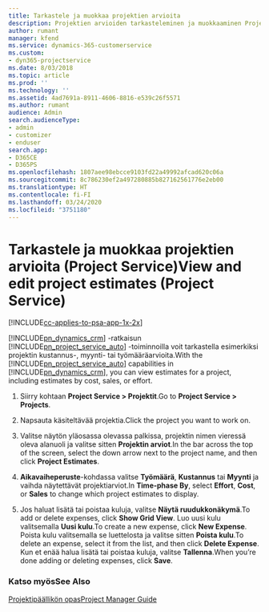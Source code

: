 ```yaml
---
title: Tarkastele ja muokkaa projektien arvioita
description: Projektien arvioiden tarkasteleminen ja muokkaaminen Project Servicessä
author: rumant
manager: kfend
ms.service: dynamics-365-customerservice
ms.custom:
- dyn365-projectservice
ms.date: 8/03/2018
ms.topic: article
ms.prod: ''
ms.technology: ''
ms.assetid: 4ad7691a-8911-4606-8816-e539c26f5571
ms.author: rumant
audience: Admin
search.audienceType:
- admin
- customizer
- enduser
search.app:
- D365CE
- D365PS
ms.openlocfilehash: 1807aee98ebcce9103fd22a49992afcad620c06a
ms.sourcegitcommit: 8c786230ef2a497280885b827162561776e2eb00
ms.translationtype: HT
ms.contentlocale: fi-FI
ms.lasthandoff: 03/24/2020
ms.locfileid: "3751180"
---
```

# <a name="view-and-edit-project-estimates-project-service"></a><span data-ttu-id="2586c-103">Tarkastele ja muokkaa projektien arvioita (Project Service)</span><span class="sxs-lookup"><span data-stu-id="2586c-103">View and edit project estimates (Project Service)</span></span>

[!INCLUDE[cc-applies-to-psa-app-1x-2x](../includes/cc-applies-to-psa-app-1x-2x.md)]

<span data-ttu-id="2586c-104">[!INCLUDE[pn_dynamics_crm](../includes/pn-dynamics-crm.md)] -ratkaisun [!INCLUDE[pn_project_service_auto](../includes/pn-project-service-auto.md)] -toiminnoilla voit tarkastella esimerkiksi projektin kustannus-, myynti- tai työmääräarvioita.</span><span class="sxs-lookup"><span data-stu-id="2586c-104">With the [!INCLUDE[pn_project_service_auto](../includes/pn-project-service-auto.md)] capabilities in [!INCLUDE[pn_dynamics_crm](../includes/pn-dynamics-crm.md)], you can view estimates for a project, including estimates by cost, sales, or effort.</span></span>  
  
1.  <span data-ttu-id="2586c-105">Siirry kohtaan **Project Service > Projektit**.</span><span class="sxs-lookup"><span data-stu-id="2586c-105">Go to **Project Service > Projects**.</span></span>  
  
2.  <span data-ttu-id="2586c-106">Napsauta käsiteltävää projektia.</span><span class="sxs-lookup"><span data-stu-id="2586c-106">Click the project you want to work on.</span></span>  
  
3.  <span data-ttu-id="2586c-107">Valitse näytön yläosassa olevassa palkissa, projektin nimen vieressä oleva alanuoli ja valitse sitten **Projektin arviot**.</span><span class="sxs-lookup"><span data-stu-id="2586c-107">In the bar across the top of the screen, select the down arrow next to the project name, and then click **Project Estimates**.</span></span>  
  
4.  <span data-ttu-id="2586c-108">**Aikavaiheperuste**-kohdassa valitse **Työmäärä**, **Kustannus** tai **Myynti** ja vaihda näytettävät projektiarviot.</span><span class="sxs-lookup"><span data-stu-id="2586c-108">In **Time-phase By**, select **Effort**, **Cost**, or **Sales** to change which project estimates to display.</span></span>  
  
5.  <span data-ttu-id="2586c-109">Jos haluat lisätä tai poistaa kuluja, valitse **Näytä ruudukkonäkymä**.</span><span class="sxs-lookup"><span data-stu-id="2586c-109">To add or delete expenses, click **Show Grid View**.</span></span> <span data-ttu-id="2586c-110">Luo uusi kulu valitsemalla **Uusi kulu**.</span><span class="sxs-lookup"><span data-stu-id="2586c-110">To create a new expense, click **New Expense**.</span></span> <span data-ttu-id="2586c-111">Poista kulu valitsemalla se luettelosta ja valitse sitten **Poista kulu**.</span><span class="sxs-lookup"><span data-stu-id="2586c-111">To delete an expense, select it from the list, and then click **Delete Expense**.</span></span> <span data-ttu-id="2586c-112">Kun et enää halua lisätä tai poistaa kuluja, valitse **Tallenna**.</span><span class="sxs-lookup"><span data-stu-id="2586c-112">When you’re done adding or deleting expenses, click **Save**.</span></span>  
  
### <a name="see-also"></a><span data-ttu-id="2586c-113">Katso myös</span><span class="sxs-lookup"><span data-stu-id="2586c-113">See Also</span></span>  
 [<span data-ttu-id="2586c-114">Projektipäällikön opas</span><span class="sxs-lookup"><span data-stu-id="2586c-114">Project Manager Guide</span></span>](../project-service/project-manager-guide.md)
